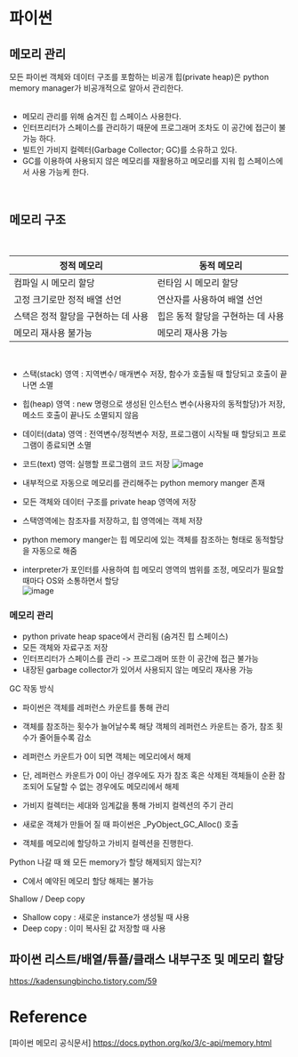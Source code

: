 # 파이썬
## 메모리 관리
모든 파이썬 객체와 데이터 구조를 포함하는 비공개 힙(private heap)은 python memory manager가 비공개적으로 알아서 관리한다.  
</br>
- 메모리 관리를 위해 숨겨진 힙 스페이스 사용한다.
- 인터프리터가 스페이스를 관리하기 때문에 프로그래머 조차도 이 공간에 접근이 불가능 하다.
- 빌트인 가비지 컬렉터(Garbage Collector; GC)를 소유하고 있다.
- GC를 이용하여 사용되지 않은 메모리를 재활용하고 메모리를 지워 힙 스페이스에서 사용 가능케 한다.

</br>

## 메모리 구조  

</br>

|정적 메모리|동적 메모리|
|-----|-----|
|컴파일 시 메모리 할당|런타임 시 메모리 할당|
|고정 크기로만 정적 배열 선언|연산자를 사용하여 배열 선언|
|스택은 정적 할당을 구현하는 데 사용|힙은 동적 할당을 구현하는 데 사용|
|메모리 재사용 불가능|메모리 재사용 가능|

</br>

- 스택(stack) 영역 : 지역변수/ 매개변수 저장, 함수가 호출될 때 할당되고 호출이 끝나면 소멸  
- 힙(heap) 영역 : new 명령으로 생성된 인스턴스 변수(사용자의 동적할당)가 저장, 메소드 호출이 끝나도 소멸되지 않음  
- 데이터(data) 영역 : 전역변수/정적변수 저장, 프로그램이 시작될 때 할당되고 프로그램이 종료되면 소멸  
- 코드(text) 영역: 실행할 프로그램의 코드 저장
![image](https://github.com/songhee-lee/2023-CS-Study/assets/54173210/17faa1c4-dfb0-47a6-bf6f-e0428bd2f4ba)

- 내부적으로 자동으로 메모리를 관리해주는 python memory manger 존재  
- 모든 객체와 데이터 구조를 private heap 영역에 저장
- 스택영역에는 참조자를 저장하고, 힙 영역에는 객체 저장  
- python memory manger는 힙 메모리에 있는 객체를 참조하는 형태로 동적할당을 자동으로 해줌  
- interpreter가 포인터를 사용하여 힙 메모리 영역의 범위를 조정, 메모리가 필요할때마다 OS와 소통하면서 할당  
![image](https://github.com/songhee-lee/2023-CS-Study/assets/54173210/71234c88-bcf5-4aef-915a-338b71f02cf9)

### 메모리 관리
- python private heap space에서 관리됨 (숨겨진 힙 스페이스)
- 모든 객체와 자료구조 저장  
- 인터프리터가 스페이스를 관리 -> 프로그래머 또한 이 공간에 접근 불가능  
- 내장된 garbage collector가 있어서 사용되지 않는 메모리 재사용 가능  


GC 작동 방식
- 파이썬은 객체를 레퍼런스 카운트를 통해 관리
- 객체를 참조하는 횟수가 늘어날수록 해당 객체의 레퍼런스 카운트는 증가, 참조 횟수가 줄어들수록 감소 
- 레퍼런스 카운트가 0이 되면 객체는 메모리에서 해제
- 단, 레퍼런스 카운트가 0이 아닌 경우에도 자가 참조 혹은 삭제된 객체들이 순환 참조되어 도달할 수 없는 경우에도 메모리에서 해제

- 가비지 컬렉터는 세대와 임계값을 통해 가비지 컬렉션의 주기 관리

- 새로운 객체가 만들어 질 때 파이썬은 _PyObject_GC_Alloc() 호출
- 객체를 메모리에 할당하고 가비지 컬렉션을 진행한다.

Python 나갈 때 왜 모든 memory가 할당 해제되지 않는지?
- C에서 예약된 메모리 할당 해제는 불가능

Shallow / Deep copy
- Shallow copy : 새로운 instance가 생성될 때 사용
- Deep copy : 이미 복사된 값 저장할 때 사용

## 파이썬 리스트/배열/튜플/클래스 내부구조 및 메모리 할당
https://kadensungbincho.tistory.com/59


# Reference
[파이썬 메모리 공식문서] https://docs.python.org/ko/3/c-api/memory.html
